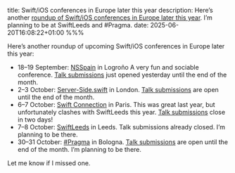 title: Swift/iOS conferences in Europe later this year
description: Here’s another [roundup of Swift/iOS conferences in Europe later this year](). I’m planning to be at SwiftLeeds and #Pragma.
date: 2025-06-20T16:08:22+01:00
%%%

Here’s another roundup of upcoming Swift/iOS conferences in Europe later this year:

- 18–19 September: [NSSpain](https://2025.nsspain.com/) in Logroño A very fun and sociable conference. [Talk submissions](https://docs.google.com/forms/d/e/1FAIpQLSeR9Lg_1gH-ONusOKIQRKQzXy8JKi1mYdiLIpfFkC8OAEN3Xw/viewform) just opened yesterday until the end of the month.
- 2–3 October: [Server-Side.swift](https://www.serversideswift.info/) in London. [Talk submissions](https://www.papercall.io/serversideswift-2025) are open until the end of the month.
- 6–7 October: [Swift Connection](https://swiftconnection.io/) in Paris. This was great last year, but unfortunately clashes with SwiftLeeds this year. [Talk submissions](https://sessionize.com/swift-connection-2025/) close in two days!
- 7–8 October: [SwiftLeeds](https://swiftleeds.co.uk/) in Leeds. Talk submissions already closed. I’m planning to be there.
- 30–31 October: [#Pragma](https://www.pragmaconference.com/) in Bologna. [Talk submissions](https://docs.google.com/forms/d/e/1FAIpQLSdfqCRaIFLSFthBoaii92pStWueUFy-yHlgVySapLaew6h3Yg/viewform) are open until the end of the month. I’m planning to be there.

Let me know if I missed one.
